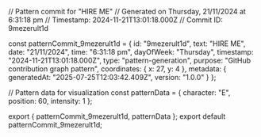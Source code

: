 // Pattern commit for "HIRE ME"
// Generated on Thursday, 21/11/2024 at 6:31:18 pm
// Timestamp: 2024-11-21T13:01:18.000Z
// Commit ID: 9mezerult1d

const patternCommit_9mezerult1d = {
  id: "9mezerult1d",
  text: "HIRE ME",
  date: "21/11/2024",
  time: "6:31:18 pm",
  dayOfWeek: "Thursday",
  timestamp: "2024-11-21T13:01:18.000Z",
  type: "pattern-generation",
  purpose: "GitHub contribution graph pattern",
  coordinates: {
    x: 27,
    y: 4
  },
  metadata: {
    generatedAt: "2025-07-25T12:03:42.409Z",
    version: "1.0.0"
  }
};

// Pattern data for visualization
const patternData = {
  character: "E",
  position: 60,
  intensity: 1
};

export { patternCommit_9mezerult1d, patternData };
export default patternCommit_9mezerult1d;
